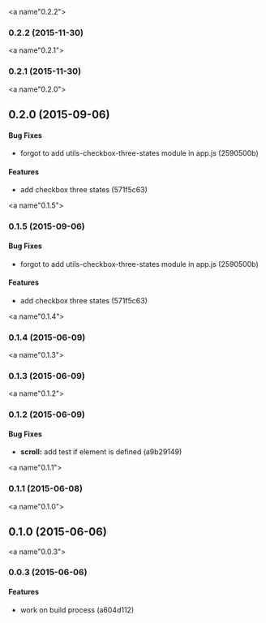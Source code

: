 <a name"0.2.2"></a>
### 0.2.2 (2015-11-30)


<a name"0.2.1"></a>
### 0.2.1 (2015-11-30)


<a name"0.2.0"></a>
## 0.2.0 (2015-09-06)


#### Bug Fixes

* forgot to add utils-checkbox-three-states module in app.js (2590500b)


#### Features

* add checkbox three states (571f5c63)


<a name"0.1.5"></a>
### 0.1.5 (2015-09-06)


#### Bug Fixes

* forgot to add utils-checkbox-three-states module in app.js (2590500b)


#### Features

* add checkbox three states (571f5c63)


<a name"0.1.4"></a>
### 0.1.4 (2015-06-09)


<a name"0.1.3"></a>
### 0.1.3 (2015-06-09)


<a name"0.1.2"></a>
### 0.1.2 (2015-06-09)


#### Bug Fixes

* **scroll:** add test if element is defined (a9b29149)


<a name"0.1.1"></a>
### 0.1.1 (2015-06-08)


<a name"0.1.0"></a>
## 0.1.0 (2015-06-06)


<a name"0.0.3"></a>
### 0.0.3 (2015-06-06)


#### Features

* work on build process (a604d112)


